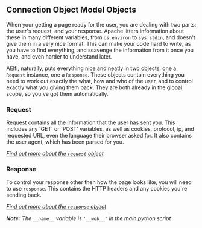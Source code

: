 ## Connection Object Model Objects
When your getting a page ready for the user, you are dealing with two parts: the user's request, and your response. Apache litters information about these in many different variables, from `os.environ` to `sys.stdin`, and doesn't give them in a very nice format. This can make your code hard to write, as you have to find everything, and scavenge the information from it once you have, and even harder to understand later.

AElfi, naturally, puts everything nice and neatly in two objects, one a `Request` instance, one a `Response`. These objects contain everything you 
need to work out exactly the what, how and who of the user, and to control exactly what you giving them back. They are both already in the 
global scope, so you've got them automatically.

### Request
Request contains all the information that the user has sent you. This includes any 'GET' or 'POST' variables, as well as cookies, protocol, ip, and requested URL, even the language their browser asked for. It also contains the user agent, which has been parsed for you.

*[Find out more about the `request` object](request.md)*

### Response
To control your response other then how the page looks like, you will need to use `response`. This contains the HTTP headers and any cookies you're sending back.

*[Find out more about the `response` object](response.md)*

***Note:*** *The `__name__` variable is `'__web__'` in the main python script*